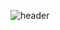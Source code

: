 <!--
**Si-jeong/Si-jeong** is a ✨ _special_ ✨ repository because its `README.md` (this file) appears on your GitHub profile.

Here are some ideas to get you started:

- 🔭 I’m currently working on ...
- 🌱 I’m currently learning ...
- 👯 I’m looking to collaborate on ...
- 🤔 I’m looking for help with ...
- 💬 Ask me about ...
- 📫 How to reach me: ...
- 😄 Pronouns: ...
- ⚡ Fun fact: ...
분홍: 1, 12
다홍: 3, 5, 25
살구: 3
갈색: 16, 20
베이지: 17
노랑: 11, 21, 24
초록: 14
연두: 26, 6, 10
민트: 0, 7, 8
하늘: 4, 9
: 18, 27, 28
찐그레이: 19
-->
![header](https://capsule-render.vercel.app/api?type=waving&section=header&color=auto&customColorList=9&height=180&animation=fadeIn&text=Hi,%20I'm%20Si-jeong&fontColor=fff&fontSize=50&fontAlign=50)

<!-- <h4 align="center"> 🔭 I'm interested in...</h4>
<p align="center"> Computer Vision & DevOps </p> -->




<!-- </br>
 -->
<!-- https://simpleicons.org/?q=sass -->
<!-- <h3 align="center"><b>✨ Tech Stack ✨</b></h3>

<p align="center">
  🌱 Techs that I'm currently learning ...
</p>
<p align="center">
  <img src="https://img.shields.io/badge/Pytorch-EE4C2C?style=flat-square&logo=Pytorch&logoColor=white"/></a> &nbsp     
  <img src="https://img.shields.io/badge/YOLOv5-00FFFF?style=flat-square&logo=Pytorch&logoColor=white"/></a> &nbsp
  <img src="https://img.shields.io/badge/OpenCV-5C3EE8?style=flat-square&logo=OpenCV&logoColor=white"/></a> &nbsp
  <img src="https://img.shields.io/badge/Ubuntu-E95420?style=flat-square&logo=Ubuntu&logoColor=white"/></a> &nbsp 
  <img src="https://img.shields.io/badge/ROS-22314E?style=flat-square&logo=ROS&logoColor=white"/></a> &nbsp 
</p>

<p align="center">
  😎 Techs that I'm good at ...
</p>
<p align="center">
  <img src="https://img.shields.io/badge/Python-3766AB?style=flat-square&logo=Python&logoColor=white"/></a> &nbsp
  <img src="https://img.shields.io/badge/C-A8B9CC?style=flat-square&logo=C&logoColor=white"/></a> &nbsp
  <img src="https://img.shields.io/badge/Java-007396?style=flat-square&logo=Java&logoColor=white"/></a> &nbsp
  <img src="https://img.shields.io/badge/Flask-000000?style=flat-square&logo=Flask&logoColor=white"/></a> &nbsp 
  <img src="https://img.shields.io/badge/MongoDB-47A248?style=flat-square&logo=MongoDB&logoColor=white"/></a> &nbsp 
  <img src="https://img.shields.io/badge/Docker-2496ED?style=flat-square&logo=Docker&logoColor=white"/></a> &nbsp
</p>

<p align="center">
 🤓 Techs that I've used ... 
</p>
<p align="center">
<img src="https://img.shields.io/badge/HTML5-E34F26?style=flat-square&logo=HTML5&logoColor=white"/></a> &nbsp
<img src="https://img.shields.io/badge/CSS3-1572B6?style=flat-square&logo=CSS3&logoColor=white"/></a> &nbsp
<img src="https://img.shields.io/badge/JavaScript-F7DF1E?style=flat-square&logo=JavaScript&logoColor=white"/></a> &nbsp
<img src="https://img.shields.io/badge/NGINX-009639?style=flat-square&logo=NGINX&logoColor=white"/></a> &nbsp
<img src="https://img.shields.io/badge/C++-00599C?style=flat-square&logo=c%2B%2B&logoColor=white"/></a> &nbsp 
<img src="https://img.shields.io/badge/PHP-777BB4?style=flat-square&logo=PHP&logoColor=white"/></a> &nbsp
<img src="https://img.shields.io/badge/Django-092E20?style=flat-square&logo=Django&logoColor=white"/></a> &nbsp

</br>
<img src="https://img.shields.io/badge/MySQL-4479A1?style=flat-square&logo=MySQL&logoColor=white"/></a> &nbsp 
<img src="https://img.shields.io/badge/PostgreSQL-4169E1?style=flat-square&logo=PostgreSQL&logoColor=white"/></a> &nbsp 
<img src="https://img.shields.io/badge/Microsoft%20SQL%20Server-CC2927?style=flat-square&logo=MicrosoftSQLServer&logoColor=white"/></a> &nbsp 
<img src="https://img.shields.io/badge/Redis-DC382D?style=flat-square&logo=Redis&logoColor=white"/></a> &nbsp 
</br>
<img src="https://img.shields.io/badge/Apache%20Hadoop-66CCFF?style=flat-square&logo=ApacheHadoop&logoColor=white"/></a> &nbsp 
<img src="https://img.shields.io/badge/Amazon AWS-232F3E?style=flat-square&logo=Amazon%20AWS&logoColor=white"/></a> &nbsp 
<img src="https://img.shields.io/badge/OpenGL-5586A4?style=flat-square&logo=OpenGL&logoColor=white"/></a> &nbsp 
<img src="https://img.shields.io/badge/TensorFlow-FF6F00?style=flat-square&logo=TensorFlow&logoColor=white"/></a> &nbsp 
</p>

</br>

<div align="center"> 
<h4 align="center"><b> Please Contact me at... </b></h4>


[![Gmail Badge](https://img.shields.io/badge/Gmail-EA4335?style=flat-square&logo=Gmail&logoColor=white&link=mailto:ssonge413@gmail.com)](mailto:ssonge413@gmail.com)
</div>
 -->
<!-- ![footer](https://capsule-render.vercel.app/api?type=waving&section=footer&color=auto&customColorList=9&height=200) -->
